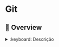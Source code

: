 # Git

## :dart: Overview

<details>
<summary>:keyboard: Descrição</summary>

- Git SSH:

  ```
  cd ~/.ssh
  ssh-keygen -t rsa -b 4096 -C "<email-address>" -f "<github-username>"
  eval "$(ssh-agent -s)"
  ssh-add ~/.ssh/<github-username>
  touch config
  clip < ~/.ssh/github-username.pub
  ```

- Git config:

  ```
  #username account
  Host github.com-username
      		HostName github.com
      		User git
      		IdentityFile ~/.ssh/github-username
  ```

- Git remote access:

  ```
  git clone git@github.com-<github-username>:username/<reponame.git>
  	git clone --single-branch -b "<branch-name>" <repository-name> .
  git remote add origin git@github.com-<github-username>:<reponame.git>
  git push
  git pull
  git branch -b <branch-name>
  git add <file-name>
  git commit -m "<commit-message>"
  git push --origin
  ```

- Git local user:

  ```
  git config --list
  git config user.email "<email-address>"
  git config user.name "<github-username>"
  git config --global user.email "<email-address>"
  git config --global user.name "<github-username>"
  ```

- Repository: `git init`
- Add file: `git add <filename>`
- Commit: `git commit -m "<commit-message>"`
- Remote: `git remote add origin https://github.com/<github-username>/<repository-name>`
- Push: `git push --set-upstream origin main`
- Pull: `git pull origin main`
- Status: `git status`

- Branch:

  ```
  git branch
  git checkout -b <branch-name>
  git branch -M <branch-name>
  git checkout <branch-name>
  git push origin <branch-name>
  git pull origin <branch-name>
  git checkout main
  ```

- Historic:

  ```
  git log
  git log --oneline
  ```

- Restore:
  ```
  git restore <filename>
  git checkout <filename>
  ```
- Edit:
  ```
  git commit --amend --no-edit
  git push -f origin main
  ```

</details>
